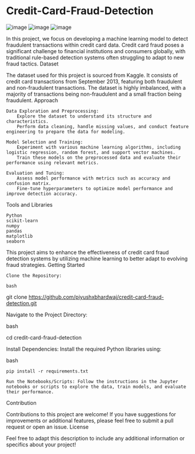 # Credit-Card-Fraud-Detection
![image](https://github.com/user-attachments/assets/87b51908-fc8e-4c9f-9ca0-a7adf4447751)
![image](https://github.com/user-attachments/assets/7e08769d-a31b-4994-8b82-a7a100c30c70)
![image](https://github.com/user-attachments/assets/be820c8a-2b6b-4bf3-b780-cf6dd27ed90b)



In this project, we focus on developing a machine learning model to detect fraudulent transactions within credit card data. Credit card fraud poses a significant challenge to financial institutions and consumers globally, with traditional rule-based detection systems often struggling to adapt to new fraud tactics. 
Dataset

The dataset used for this project is sourced from Kaggle. It consists of credit card transactions from September 2013, featuring both fraudulent and non-fraudulent transactions. The dataset is highly imbalanced, with a majority of transactions being non-fraudulent and a small fraction being fraudulent.
Approach

    Data Exploration and Preprocessing:
        Explore the dataset to understand its structure and characteristics.
        Perform data cleaning, handle missing values, and conduct feature engineering to prepare the data for modeling.

    Model Selection and Training:
        Experiment with various machine learning algorithms, including logistic regression, random forest, and support vector machines.
        Train these models on the preprocessed data and evaluate their performance using relevant metrics.

    Evaluation and Tuning:
        Assess model performance with metrics such as accuracy and confusion matrix.
        Fine-tune hyperparameters to optimize model performance and improve detection accuracy.

Tools and Libraries

    Python
    scikit-learn
    numpy
    pandas
    matplotlib
    seaborn

This project aims to enhance the effectiveness of credit card fraud detection systems by utilizing machine learning to better adapt to evolving fraud strategies.
Getting Started

    Clone the Repository:

    bash

git clone https://github.com/piyushxbhardwaj/credit-card-fraud-detection.git

Navigate to the Project Directory:

bash

cd credit-card-fraud-detection

Install Dependencies: Install the required Python libraries using:

bash

    pip install -r requirements.txt

    Run the Notebooks/Scripts: Follow the instructions in the Jupyter notebooks or scripts to explore the data, train models, and evaluate their performance.

Contribution

Contributions to this project are welcome! If you have suggestions for improvements or additional features, please feel free to submit a pull request or open an issue.
License


Feel free to adapt this description to include any additional information or specifics about your project!
